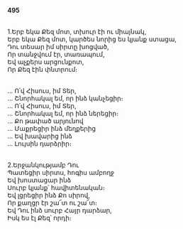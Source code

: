 **495**

\
1.Երբ եկա Քեզ մոտ, տխուր էի ու միայնակ,\
Երբ եկա Քեզ մոտ, կարծես նորից ես կյանք ստացա,\
Դու տեսար իմ սիրտը խոցված,\
Որ տանջվում էր, տառապում,\
Եվ աչքերս արցունքոտ,\
Որ Քեզ էին փնտրում։

\
 ... Ո՛վ Հիսուս, իմ Տեր,\
 ... Շնորհակալ եմ, որ ինձ կանչեցիր։\
 ... Ո՛վ Հիսուս, իմ Տեր,\
 ... Շնորհակալ եմ, որ ինձ ներեցիր։\
 ... Քո թափած արյունով\
 ... Մաքրեցիր ինձ մեղքերից\
 ... Եվ խավարից ինձ\
 ... Լույսին դարձրիր։

\
2.Երջանկությամբ Դու\
Պատեցիր սիրտս, հոգիս ամբողջ\
Եվ խոստացար ինձ\
Սուրբ կյանք՝ հավիտենական։\
Եվ լցրեցիր ինձ Քո սիրով,\
Որ քաղցր էր շա՜տ ու շա՜տ։\
Եվ Դու ինձ սուրբ Հայր դարձար,\
Իսկ ես էլ Քեզ՝ որդի։
